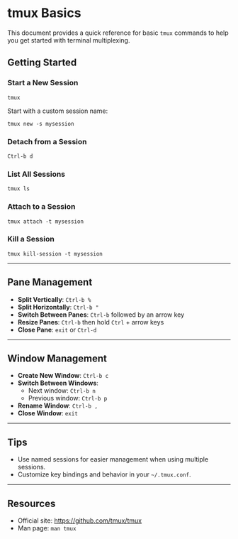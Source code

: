 # tmux Basics

This document provides a quick reference for basic `tmux` commands to help you get started with terminal multiplexing.

## Getting Started

### Start a New Session
```
tmux
```
Start with a custom session name:
```
tmux new -s mysession
```

### Detach from a Session
```
Ctrl-b d
```

### List All Sessions
```
tmux ls
```

### Attach to a Session
```
tmux attach -t mysession
```

### Kill a Session
```
tmux kill-session -t mysession
```

---

## Pane Management

- **Split Vertically**: `Ctrl-b %`
- **Split Horizontally**: `Ctrl-b "`
- **Switch Between Panes**: `Ctrl-b` followed by an arrow key
- **Resize Panes**: `Ctrl-b` then hold `Ctrl` + arrow keys
- **Close Pane**: `exit` or `Ctrl-d`

---

## Window Management

- **Create New Window**: `Ctrl-b c`
- **Switch Between Windows**:
  - Next window: `Ctrl-b n`
  - Previous window: `Ctrl-b p`
- **Rename Window**: `Ctrl-b ,`
- **Close Window**: `exit`

---

## Tips

- Use named sessions for easier management when using multiple sessions.
- Customize key bindings and behavior in your `~/.tmux.conf`.

---

## Resources

- Official site: https://github.com/tmux/tmux
- Man page: `man tmux`
